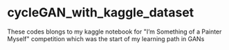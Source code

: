 # cycleGAN_with_kaggle_dataset
These codes blongs to my kaggle notebook for "I’m Something of a Painter Myself" competition which was the start of my learning path in GANs
